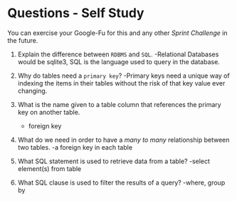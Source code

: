 # Questions - Self Study

You can exercise your Google-Fu for this and any other _Sprint Challenge_ in the future.

1.  Explain the difference between `RDBMS` and `SQL`.
-Relational Databases would be sqlite3, SQL is the language used to query in the database.

1.  Why do tables need a `primary key`?
-Primary keys need a unique way of indexing the items in their tables without the risk of that key value ever changing.

1.  What is the name given to a table column that references the primary key
    on another table.
    - foreign key

1.  What do we need in order to have a _many to many_ relationship between two
    tables.
    -a foreign key in each table

1.  What SQL statement is used to retrieve data from a table?
-select element(s) from table

1.  What SQL clause is used to filter the results of a query?
-where, group by
